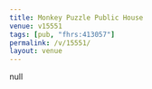 ```yaml
---
title: Monkey Puzzle Public House
venue: v15551
tags: [pub, "fhrs:413057"]
permalink: /v/15551/
layout: venue
---
```

null